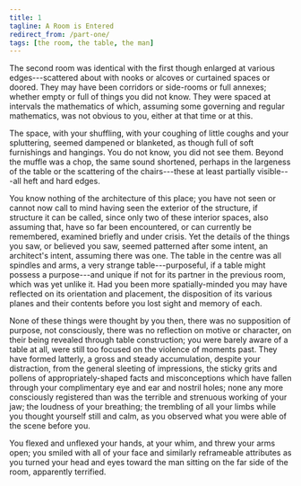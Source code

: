 ```yaml
---
title: 1
tagline: A Room is Entered
redirect_from: /part-one/
tags: [the room, the table, the man]
---
```


The second room was identical with the first though enlarged at various edges---scattered about with nooks or alcoves or curtained spaces or doored. They may have been corridors or side-rooms or full annexes; whether empty or full of things you did not know. They were spaced at intervals the mathematics of which, assuming some governing and regular mathematics, was not obvious to you, either at that time or at this.

The space, with your shuffling, with your coughing of little coughs and your spluttering, seemed dampened or blanketed, as though full of soft furnishings and hangings. You do not know, you did not see them. Beyond the muffle was a chop, the same sound shortened, perhaps in the largeness of the table or the scattering of the chairs---these at least partially visible---all heft and hard edges.

You know nothing of the architecture of this place; you have not seen or cannot now call to mind having seen the exterior of the structure, if structure it can be called, since only two of these interior spaces, also assuming that, have so far been encountered, or can currently be remembered, examined briefly and under crisis. Yet the details of the things you saw, or believed you saw, seemed patterned after some intent, an architect's intent, assuming there was one. The table in the centre was all spindles and arms, a very strange table---purposeful, if a table might possess a purpose---and unique if not for its partner in the previous room, which was yet unlike it. Had you been more spatially-minded you may have reflected on its orientation and placement, the disposition of its various planes and their contents before you lost sight and memory of each.

None of these things were thought by you then, there was no supposition of purpose, not consciously, there was no reflection on motive or character, on their being revealed through table construction; you were barely aware of a table at all, were still too focused on the violence of moments past. They have formed latterly, a gross and steady accumulation, despite your distraction, from the general sleeting of impressions, the sticky grits and pollens of appropriately-shaped facts and misconceptions which have fallen through your complimentary eye and ear and nostril holes; none any more consciously registered than was the terrible and strenuous working of your jaw; the loudness of your breathing; the trembling of all your limbs while you thought yourself still and calm, as you observed what you were able of the scene before you.

You flexed and unflexed your hands, at your whim, and threw your arms open; you smiled with all of your face and similarly reframeable attributes as you turned your head and eyes toward the man sitting on the far side of the room, apparently terrified.

